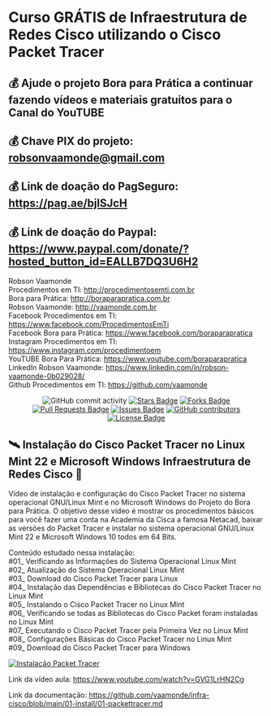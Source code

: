 # Curso GRÁTIS de Infraestrutura de Redes Cisco utilizando o Cisco Packet Tracer

## 💰 Ajude o projeto Bora para Prática a continuar fazendo vídeos e materiais gratuitos para o Canal do YouTUBE
## 💰 Chave PIX do projeto: robsonvaamonde@gmail.com
## 💰 Link de doação do PagSeguro: https://pag.ae/bjlSJcH
## 💰 Link de doação do Paypal: https://www.paypal.com/donate/?hosted_button_id=EALLB7DQ3U6H2

Robson Vaamonde<br>
Procedimentos em TI: http://procedimentosemti.com.br<br>
Bora para Prática: http://boraparapratica.com.br<br>
Robson Vaamonde: http://vaamonde.com.br<br>
Facebook Procedimentos em TI: https://www.facebook.com/ProcedimentosEmTi<br>
Facebook Bora para Prática: https://www.facebook.com/boraparapratica<br>
Instagram Procedimentos em TI: https://www.instagram.com/procedimentoem<br>
YouTUBE Bora Para Prática: https://www.youtube.com/boraparapratica<br>
LinkedIn Robson Vaamonde: https://www.linkedin.com/in/robson-vaamonde-0b029028/<br>
Github Procedimentos em TI: https://github.com/vaamonde<br>

<div align="center">
<img alt="GitHub commit activity" src="https://img.shields.io/github/commit-activity/y/vaamonde/infra-cisco?style=plastic">
<a href="https://github.com/vaamonde/infra-cisco/stargazers"><img src="https://img.shields.io/github/stars/vaamonde/infra-cisco" alt="Stars Badge"/></a>
<a href="https://github.com/vaamonde/infra-cisco/network/members"><img src="https://img.shields.io/github/forks/vaamonde/infra-cisco" alt="Forks Badge"/></a>
<a href="https://github.com/vaamonde/infra-cisco/pulls"><img src="https://img.shields.io/github/issues-pr/vaamonde/infra-cisco" alt="Pull Requests Badge"/></a>
<a href="https://github.com/vaamonde/infra-cisco/issues"><img src="https://img.shields.io/github/issues/vaamonde/infra-cisco" alt="Issues Badge"/></a>
<a href="https://github.com/vaamonde/infra-cisco/graphs/contributors"><img alt="GitHub contributors" src="https://img.shields.io/github/contributors/vaamonde/infra-cisco?color=2b9348"></a>
<a href="https://github.com/vaamonde/infra-cisco/blob/master/LICENSE"><img src="https://img.shields.io/github/license/vaamonde/infra-cisco?color=2b9348" alt="License Badge"/></a>
</div>

## **🛰️ Instalação do Cisco Packet Tracer no Linux Mint 22 e Microsoft Windows Infraestrutura de Redes Cisco 🚀**

Vídeo de instalação e configuração do Cisco Packet Tracer no sistema operacional GNU/Linux Mint e no Microsoft Windows do Projeto do Bora para Prática. O objetivo desse vídeo é mostrar os procedimentos básicos para você fazer uma conta na Academia da Cisca a famosa Netacad, baixar as versões do Packet Tracer e instalar no sistema operacional GNU/Linux Mint 22 e Microsoft Windows 10 todos em 64 Bits.

Conteúdo estudado nessa instalação:<br>
#01_ Verificando as Informações do Sistema Operacional Linux Mint<br>
#02_ Atualização do Sistema Operacional Linux Mint<br>
#03_ Download do Cisco Packet Tracer para Linux<br>
#04_ Instalação das Dependências e Bibliotecas do Cisco Packet Tracer no Linux Mint<br>
#05_ Instalando o Cisco Packet Tracer no Linux Mint<br>
#06_ Verificando se todas as Bibliotecas do Cisco Packet foram instaladas no Linux Mint<br>
#07_ Executando o Cisco Packet Tracer pela Primeira Vez no Linux Mint<br>
#08_ Configurações Básicas do Cisco Packet Tracer no Linux Mint<br>
#09_ Download do Cisco Packet Tracer para Windows<br>

[![Instalação Packet Tracer](http://img.youtube.com/vi/GVG1LrHN2Cg/0.jpg)](https://www.youtube.com/watch?v=GVG1LrHN2Cg "Instalação Packet Tracer")

Link da vídeo aula: https://www.youtube.com/watch?v=GVG1LrHN2Cg

Link da documentação: https://github.com/vaamonde/infra-cisco/blob/main/01-install/01-packettracer.md